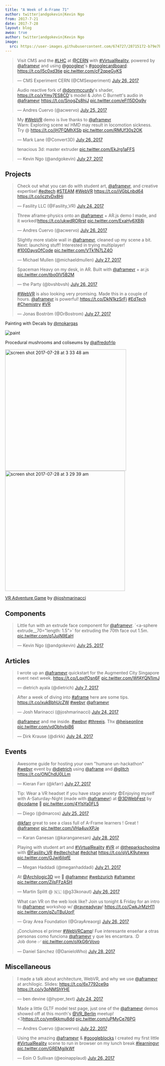 ```yaml
---
title: "A Week of A-Frame 71"
author: twitter|andgokevin|Kevin Ngo
from: 2017-7-21
date: 2017-7-28
layout: blog
awoa: true
author: twitter|andgokevin|Kevin Ngo
image:
  src: https://user-images.githubusercontent.com/674727/28715172-b79e7bc2-734b-11e7-8de3-60cbb5f9f316.png
---
```


<script async src="//platform.twitter.com/widgets.js" charset="utf-8"></script>

<div class="tweets tweets-feature">
<blockquote class="twitter-tweet"><p lang="en" dir="ltr">Visit CMS and the <a href="https://twitter.com/hashtag/LHC?src=hash">#LHC</a> at <a href="https://twitter.com/CERN">@CERN</a> with <a href="https://twitter.com/hashtag/VirtualReality?src=hash">#VirtualReality</a>, powered by <a href="https://twitter.com/aframevr">@aframevr</a> and using <a href="https://twitter.com/googlevr">@googlevr</a>&#39;s <a href="https://twitter.com/hashtag/googlecardboard?src=hash">#googlecardboard</a>: <a href="https://t.co/l5c0xd3tie">https://t.co/l5c0xd3tie</a> <a href="https://t.co/cF2qpeGyKS">pic.twitter.com/cF2qpeGyKS</a></p>&mdash; CMS Experiment CERN (@CMSexperiment) <a href="https://twitter.com/CMSexperiment/status/890223864562810880">July 26, 2017</a></blockquote>

<blockquote class="twitter-tweet"><p lang="en" dir="ltr">Audio reactive fork of <a href="https://twitter.com/donrmccurdy">@donrmccurdy</a>&#39;s shader, <a href="https://t.co/xYmy7ES8CD">https://t.co/xYmy7ES8CD</a>&#39;s model &amp; John C Burnett&#39;s audio in <a href="https://twitter.com/aframevr">@aframevr</a> <a href="https://t.co/SnogZs8hiJ">https://t.co/SnogZs8hiJ</a> <a href="https://t.co/eFl15DOq9v">pic.twitter.com/eFl15DOq9v</a></p>&mdash; Andres Cuervo (@acwervo) <a href="https://twitter.com/acwervo/status/889892015047147522">July 25, 2017</a></blockquote>

<blockquote class="twitter-tweet"><p lang="en" dir="ltr">My <a href="https://twitter.com/hashtag/WebVR?src=hash">#WebVR</a> demo is live thanks to <a href="https://twitter.com/aframevr">@aframevr</a> <br>Warn: Exploring scene w/ HMD may result in locomotion sickness.<br>Try @ <a href="https://t.co/jH7FQMhXSb">https://t.co/jH7FQMhXSb</a> <a href="https://t.co/RMUf30s2OK">pic.twitter.com/RMUf30s2OK</a></p>&mdash; Mark Lane (@Convert3D) <a href="https://twitter.com/Convert3D/status/890073399502004230">July 26, 2017</a></blockquote>

<blockquote class="twitter-tweet"><p lang="en" dir="ltr">tenacious 3d: master extruder <a href="https://t.co/EkJrg1aFFS">pic.twitter.com/EkJrg1aFFS</a></p>&mdash; Kevin Ngo (@andgokevin) <a href="https://twitter.com/andgokevin/status/890609851058999296">July 27, 2017</a></blockquote>

</div>

<!-- more -->

## Projects

<div class="tweets">
<blockquote class="twitter-tweet"><p lang="en" dir="ltr">Check out what you can do with student art, <a href="https://twitter.com/aframevr">@aframevr</a>, and creative expertise! <a href="https://twitter.com/hashtag/edtech?src=hash">#edtech</a> <a href="https://twitter.com/hashtag/STEAM?src=hash">#STEAM</a> <a href="https://twitter.com/hashtag/WebVR?src=hash">#WebVR</a> <a href="https://t.co/iVGbLnbd64">https://t.co/iVGbLnbd64</a> <a href="https://t.co/icztvDx8Hi">https://t.co/icztvDx8Hi</a></p>&mdash; Fasility LLC (@Fasility_VR) <a href="https://twitter.com/Fasility_VR/status/889530873275715585">July 24, 2017</a></blockquote>

<blockquote class="twitter-tweet"><p lang="en" dir="ltr">Threw aframe-physics onto an <a href="https://twitter.com/aframevr">@aframevr</a> + AR.js demo I made, and it worked!<a href="https://t.co/ukwdRORrst">https://t.co/ukwdRORrst</a> <a href="https://t.co/ExaHy6XB8j">pic.twitter.com/ExaHy6XB8j</a></p>&mdash; Andres Cuervo (@acwervo) <a href="https://twitter.com/acwervo/status/890134523127713793">July 26, 2017</a></blockquote>

<blockquote class="twitter-tweet"><p lang="en" dir="ltr">Slightly more stable wall in <a href="https://twitter.com/aframevr">@aframevr</a>, cleaned up my scene a bit. Next: launching stuff! Interested in trying multiplayer! <a href="https://twitter.com/hashtag/100DaysOfCode?src=hash">#100DaysOfCode</a> <a href="https://t.co/VTk1N7LZ4O">pic.twitter.com/VTk1N7LZ4O</a></p>&mdash; Michael Mullen (@michaeldmullen) <a href="https://twitter.com/michaeldmullen/status/890428361406685184">July 27, 2017</a></blockquote>

<blockquote class="twitter-tweet"><p lang="en" dir="ltr">Spaceman Heavy on my desk, in AR. Built with <a href="https://twitter.com/aframevr">@aframevr</a> + ar.js <a href="https://t.co/tbo0IV5B2M">pic.twitter.com/tbo0IV5B2M</a></p>&mdash; the Party (@bvshbvsh) <a href="https://twitter.com/bvshbvsh/status/890106009825529856">July 26, 2017</a></blockquote>

<blockquote class="twitter-tweet"><p lang="en" dir="ltr"><a href="https://twitter.com/hashtag/WebVR?src=hash">#WebVR</a> is also looking very promising. Made this in a couple of hours. <a href="https://twitter.com/aframevr">@aframevr</a> is powerful! <a href="https://t.co/DkN1kzSrFj">https://t.co/DkN1kzSrFj</a> <a href="https://twitter.com/hashtag/EdTech?src=hash">#EdTech</a> <a href="https://twitter.com/hashtag/Chemistry?src=hash">#Chemistry</a> <a href="https://twitter.com/hashtag/VR?src=hash">#VR</a></p>&mdash; Jonas Boström (@DrBostrom) <a href="https://twitter.com/DrBostrom/status/890656932209602561">July 27, 2017</a></blockquote>

</div>

Painting with Decals by [@mokargas](https://twitter.com/mokargas/)

![paint](https://user-images.githubusercontent.com/674727/28714567-ce7587e4-7348-11e7-975c-73ff987a7280.gif)

Procedural mushrooms and coliseums by [@alfredofrlp](https://twitter.com/@alfredofrlp)

<img width="394" alt="screen shot 2017-07-28 at 3 33 48 am" src="https://user-images.githubusercontent.com/674727/28714568-d18456d6-7348-11e7-8d23-495d5c4bb028.png">

<img width="390" alt="screen shot 2017-07-28 at 3 29 39 am" src="https://user-images.githubusercontent.com/674727/28714574-d657d62e-7348-11e7-9cc4-6e79261ed684.png">

[VR Adventure Game](https://joshondesign.com/p/apps/vr/aframe-game/build/) by [@joshmarinacci](https://twitter.com/@joshmarinacci)

## Components

<div class="tweets">
<blockquote class="twitter-tweet"><p lang="en" dir="ltr">Little fun with an extrude face component for <a href="https://twitter.com/aframevr">@aframevr</a>. `&lt;a-sphere extrude__70=&quot;length: 1.5&quot;&gt;` for extruding the 70th face out 1.5m. <a href="https://t.co/q1JujN9EaH">pic.twitter.com/q1JujN9EaH</a></p>&mdash; Kevin Ngo (@andgokevin) <a href="https://twitter.com/andgokevin/status/889833853514162176">July 25, 2017</a></blockquote>

</div>

## Articles

<div class="tweets">
<blockquote class="twitter-tweet"><p lang="en" dir="ltr">I wrote up an <a href="https://twitter.com/aframevr">@aframevr</a> quickstart for the Augmented City Singapore event next week. <a href="https://t.co/LqxjfOsn6F">https://t.co/LqxjfOsn6F</a> <a href="https://t.co/WfAYQN1imJ">pic.twitter.com/WfAYQN1imJ</a></p>&mdash; dietrich ayala (@dietrich) <a href="https://twitter.com/dietrich/status/883255328271245312">July 7, 2017</a></blockquote>

<blockquote class="twitter-tweet"><p lang="en" dir="ltr">After a week of diving into <a href="https://twitter.com/hashtag/aframe?src=hash">#aframe</a> here are some tips. <a href="https://t.co/xukBbhUcZW">https://t.co/xukBbhUcZW</a> <a href="https://twitter.com/hashtag/webvr?src=hash">#webvr</a> <a href="https://twitter.com/aframevr">@aframevr</a></p>&mdash; Josh Marinacci (@joshmarinacci) <a href="https://twitter.com/joshmarinacci/status/889495890255269888">July 24, 2017</a></blockquote>

<blockquote class="twitter-tweet"><p lang="en" dir="ltr"><a href="https://twitter.com/aframevr">@aframevr</a> and me inside. <a href="https://twitter.com/hashtag/webvr?src=hash">#webvr</a> <a href="https://twitter.com/hashtag/threejs?src=hash">#threejs</a>. Thx <a href="https://twitter.com/heiseonline">@heiseonline</a> <a href="https://t.co/vdObhvbiB6">pic.twitter.com/vdObhvbiB6</a></p>&mdash; Dirk Krause (@dirkk) <a href="https://twitter.com/dirkk/status/889514367536029696">July 24, 2017</a></blockquote>

</div>

## Events

<div class="tweets">
<blockquote class="twitter-tweet"><p lang="en" dir="ltr">Awesome guide for hosting your own &quot;humane un-hackathon&quot; <a href="https://twitter.com/hashtag/webvr?src=hash">#webvr</a> event by <a href="https://twitter.com/dietrich">@dietrich</a> using <a href="https://twitter.com/aframe">@aframe</a> and <a href="https://twitter.com/glitch">@glitch</a> <a href="https://t.co/ONChdU0LLm">https://t.co/ONChdU0LLm</a></p>&mdash; Kieran Farr (@kfarr) <a href="https://twitter.com/kfarr/status/890584155846713344">July 27, 2017</a></blockquote>

<blockquote class="twitter-tweet"><p lang="en" dir="ltr">Tip: Wear a VR headset if you have stage anxiety 😨Enjoying myself with A-Saturday-Night (made with <a href="https://twitter.com/aframevr">@aframevr</a>) at <a href="https://twitter.com/3DWebFest">@3DWebFest</a> by <a href="https://twitter.com/codame">@codame</a> 💃 <a href="https://t.co/4YIsYa0FL5">pic.twitter.com/4YIsYa0FL5</a></p>&mdash; Diego (@dmarcos) <a href="https://twitter.com/dmarcos/status/889987299471048704">July 25, 2017</a></blockquote>

<blockquote class="twitter-tweet" data-lang="en"><p lang="en" dir="ltr"><a href="https://twitter.com/kfarr">@kfarr</a> great to see a class full of A-Frame learners ! Great ! <a href="https://twitter.com/aframevr">@aframevr</a> <a href="https://t.co/VHa4uvXPJe">pic.twitter.com/VHa4uvXPJe</a></p>&mdash; Karan Ganesan (@karanganesan) <a href="https://twitter.com/karanganesan/status/890748257005051904">July 28, 2017</a></blockquote>

<blockquote class="twitter-tweet"><p lang="en" dir="ltr">Playing with student art and <a href="https://twitter.com/hashtag/VirtualReality?src=hash">#VirtualReality</a> <a href="https://twitter.com/hashtag/VR?src=hash">#VR</a> at <a href="https://twitter.com/TheParkSchoolMA">@theparkschoolma</a> with <a href="https://twitter.com/Fasility_VR">@Fasility_VR</a>  <a href="https://twitter.com/hashtag/edtechchat?src=hash">#edtechchat</a> <a href="https://twitter.com/hashtag/edchat?src=hash">#edchat</a> <a href="https://t.co/qVLK9utwwx">https://t.co/qVLK9utwwx</a> <a href="https://t.co/GJwi6ilqfE">pic.twitter.com/GJwi6ilqfE</a></p>&mdash; Megan Haddadi (@meganhaddadi) <a href="https://twitter.com/meganhaddadi/status/888498611885137920">July 21, 2017</a></blockquote>

<blockquote class="twitter-tweet"><p lang="en" dir="ltr">At <a href="https://twitter.com/Archilogic3D">@Archilogic3D</a> we 💙 <a href="https://twitter.com/aframevr">@aframevr</a>  <a href="https://twitter.com/hashtag/webzurich?src=hash">#webzurich</a> <a href="https://twitter.com/hashtag/aframevr?src=hash">#aframevr</a> <a href="https://t.co/ZilsFFzASH">pic.twitter.com/ZilsFFzASH</a></p>&mdash; Martin Splitt @ 🇳🇱 (@g33konaut) <a href="https://twitter.com/g33konaut/status/890258008596500480">July 26, 2017</a></blockquote>

<blockquote class="twitter-tweet"><p lang="en" dir="ltr">What can VR on the web look like? Join us tonight &amp; Friday for an intro to <a href="https://twitter.com/aframevr">@aframevr</a> workshop w/ <a href="https://twitter.com/rayreadyray">@rayreadyray</a>! <a href="https://t.co/CwkJrMzH11">https://t.co/CwkJrMzH11</a> <a href="https://t.co/qZuTBuUorF">pic.twitter.com/qZuTBuUorF</a></p>&mdash; Gray Area Foundation (@GrayAreaorg) <a href="https://twitter.com/GrayAreaorg/status/890266777929777152">July 26, 2017</a></blockquote>

<blockquote class="twitter-tweet"><p lang="es" dir="ltr">¡Concluimos el primer <a href="https://twitter.com/hashtag/WebVRCamp?src=hash">#WebVRCamp</a>! Fue interesante enseñar a otras personas como funciona <a href="https://twitter.com/aframevr">@aframevr</a> y que les encantara. :D<br>Job done ✅ <a href="https://t.co/oXkG6rVovo">pic.twitter.com/oXkG6rVovo</a></p>&mdash; Daniel Sánchez (@DanieloWho) <a href="https://twitter.com/DanieloWho/status/890742134504136704">July 28, 2017</a></blockquote>

</div>

## Miscellaneous

<div class="tweets">
<blockquote class="twitter-tweet"><p lang="en" dir="ltr">I made a talk about architecture, WebVR, and why we use <a href="https://twitter.com/aframevr">@aframevr</a> at archilogic. Slides: <a href="https://t.co/6x7792ce9q">https://t.co/6x7792ce9q</a> <a href="https://t.co/y3pNMShYHE">https://t.co/y3pNMShYHE</a></p>&mdash; ben devine (@hyper_text) <a href="https://twitter.com/hyper_text/status/889489781993988096">July 24, 2017</a></blockquote>

<blockquote class="twitter-tweet"><p lang="en" dir="ltr">Made a little GLTF model test page, just one of the <a href="https://twitter.com/aframevr">@aframevr</a> demos showed off at this month&#39;s <a href="https://twitter.com/VR_Berlin">@VR_Berlin</a> meetup! &lt;3<a href="https://t.co/ym6kkmu8dd">https://t.co/ym6kkmu8dd</a> <a href="https://t.co/uPMyCe76PG">pic.twitter.com/uPMyCe76PG</a></p>&mdash; Andres Cuervo (@acwervo) <a href="https://twitter.com/acwervo/status/888689911695626240">July 22, 2017</a></blockquote>

<blockquote class="twitter-tweet"><p lang="en" dir="ltr">Using the amazing <a href="https://twitter.com/aframevr">@aframevr</a> &amp; <a href="https://twitter.com/hashtag/googleblocks?src=hash">#googleblocks</a> I created my first little <a href="https://twitter.com/hashtag/VirtualReality?src=hash">#VirtualReality</a> scene to run in browser on my lunch break <a href="https://twitter.com/hashtag/learningvr?src=hash">#learningvr</a> <a href="https://t.co/GREMgjIkWf">pic.twitter.com/GREMgjIkWf</a></p>&mdash; Eoin O Sullivan (@eoinapplaud) <a href="https://twitter.com/eoinapplaud/status/890200383775264769">July 26, 2017</a></blockquote>

</div>
